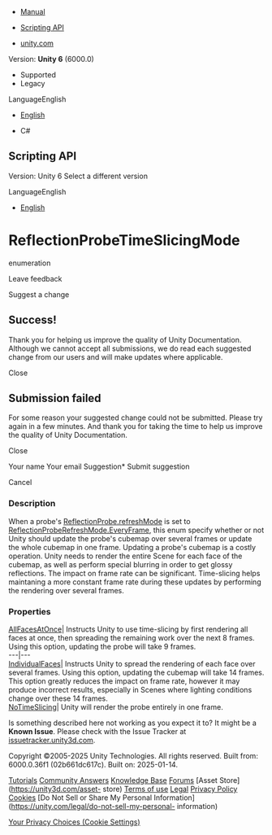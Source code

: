 [ ]()

  * [Manual](../Manual/index.html)
  * [Scripting API](../ScriptReference/index.html)

  * [unity.com](https://unity.com/)

Version: **Unity 6** (6000.0)

  * Supported
  * Legacy

LanguageEnglish

  * [English]()

  * C#

[ ](https://docs.unity3d.com)

## Scripting API

Version: Unity 6 Select a different version

LanguageEnglish

  * [English]()

# ReflectionProbeTimeSlicingMode

enumeration

Leave feedback

Suggest a change

## Success!

Thank you for helping us improve the quality of Unity Documentation. Although
we cannot accept all submissions, we do read each suggested change from our
users and will make updates where applicable.

Close

## Submission failed

For some reason your suggested change could not be submitted. Please <a>try
again</a> in a few minutes. And thank you for taking the time to help us
improve the quality of Unity Documentation.

Close

Your name Your email Suggestion* Submit suggestion

Cancel

[ ]()

### Description

When a probe's [ReflectionProbe.refreshMode](ReflectionProbe-refreshMode.html)
is set to
[ReflectionProbeRefreshMode.EveryFrame](Rendering.ReflectionProbeRefreshMode.EveryFrame.html),
this enum specify whether or not Unity should update the probe's cubemap over
several frames or update the whole cubemap in one frame. Updating a probe's
cubemap is a costly operation. Unity needs to render the entire Scene for each
face of the cubemap, as well as perform special blurring in order to get
glossy reflections. The impact on frame rate can be significant. Time-slicing
helps maintaning a more constant frame rate during these updates by performing
the rendering over several frames.

### Properties

[AllFacesAtOnce](Rendering.ReflectionProbeTimeSlicingMode.AllFacesAtOnce.html)|
Instructs Unity to use time-slicing by first rendering all faces at once, then
spreading the remaining work over the next 8 frames. Using this option,
updating the probe will take 9 frames.  
---|---  
[IndividualFaces](Rendering.ReflectionProbeTimeSlicingMode.IndividualFaces.html)|
Instructs Unity to spread the rendering of each face over several frames.
Using this option, updating the cubemap will take 14 frames. This option
greatly reduces the impact on frame rate, however it may produce incorrect
results, especially in Scenes where lighting conditions change over these 14
frames.  
[NoTimeSlicing](Rendering.ReflectionProbeTimeSlicingMode.NoTimeSlicing.html)|
Unity will render the probe entirely in one frame.  
  
Is something described here not working as you expect it to? It might be a
**Known Issue**. Please check with the Issue Tracker at
[issuetracker.unity3d.com](https://issuetracker.unity3d.com).

Copyright ©2005-2025 Unity Technologies. All rights reserved. Built from:
6000.0.36f1 (02b661dc617c). Built on: 2025-01-14.

[Tutorials](https://unity3d.com/learn) [Community
Answers](https://answers.unity3d.com) [Knowledge
Base](https://support.unity3d.com/hc/en-us)
[Forums](https://forum.unity3d.com) [Asset Store](https://unity3d.com/asset-
store) [Terms of use](https://docs.unity3d.com/Manual/TermsOfUse.html)
[Legal](https://unity.com/legal) [Privacy
Policy](https://unity.com/legal/privacy-policy)
[Cookies](https://unity.com/legal/cookie-policy) [Do Not Sell or Share My
Personal Information](https://unity.com/legal/do-not-sell-my-personal-
information)

[Your Privacy Choices (Cookie Settings)](javascript:void\(0\);)

